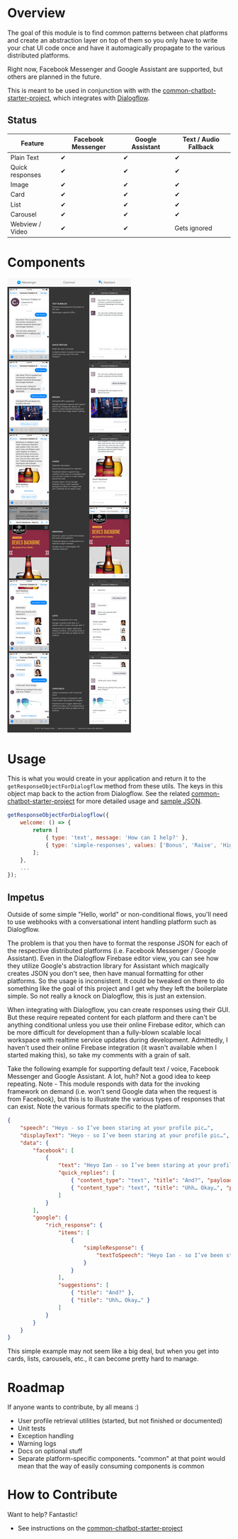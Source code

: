 # Overview

The goal of this module is to find common patterns between chat platforms and create an abstraction layer on top of them so you only have to write your chat UI code once and have it automagically propagate to the various distributed platforms.

Right now, Facebook Messenger and Google Assistant are supported, but others are planned in the future.

This is meant to be used in conjunction with with the [common-chatbot-starter-project](https://github.com/ianrichard/common-chatbot-starter-project), which integrates with [Dialogflow](https://dialogflow.com/).

## Status

| Feature            | Facebook Messenger | Google Assistant | Text / Audio Fallback |
| ------------------ | ------------------ | ---------------- | --------------------- |
| Plain Text         | ✔                  | ✔                | ✔                     |
| Quick responses    | ✔                  | ✔                | ✔                     |
| Image              | ✔                  | ✔                | ✔                     |
| Card               | ✔                  | ✔                | ✔                     |
| List               | ✔                  | ✔                | ✔                     |
| Carousel           | ✔                  | ✔                | ✔                     |
| Webview / Video    | ✔                  | ✔                | Gets ignored          |

# Components

![Sample components](media/common-chatbot-components.jpg)

# Usage

This is what you would create in your application and return it to the `getResponseObjectForDialogflow` method from these utils.  The keys in this object map back to the action from Dialogflow.  See the related [common-chatbot-starter-project](https://github.com/ianrichard/common-chatbot-starter-project) for more detailed usage and [sample JSON](https://github.com/ianrichard/common-chatbot-starter-project/blob/master/src/responses/index.js).

```javascript
getResponseObjectForDialogflow({
    welcome: () => {
        return [
            { type: 'text', message: 'How can I help?' },
            { type: 'simple-responses', values: ['Bonus', 'Raise', 'High Five'] }
        ];
    },
    ...
});
```

## Impetus

Outside of some simple "Hello, world" or non-conditional flows, you'll need to use webhooks with a conversational intent handling platform such as Dialogflow.  

The problem is that you then have to format the response JSON for each of the respective distributed platforms (i.e. Facebook Messenger / Google Assistant).  Even in the Dialogflow Firebase editor view, you can see how they utilize Google's abstraction library for Assistant which magically creates JSON you don't see, then have manual formatting for other platforms.  So the usage is inconsistent.  It could be tweaked on there to do something like the goal of this project and I get why they left the boilerplate simple.  So not really a knock on Dialogflow, this is just an extension.

When integrating with Dialogflow, you can create responses using their GUI.  But these require repeated content for each platform and there can't be anything conditional unless you use their online Firebase editor, which can be more difficult for development than a fully-blown scalable local workspace with realtime service updates during development.  Admittedly, I haven't used their online Firebase integration (it wasn't available when I started making this), so take my comments with a grain of salt.

Take the following example for supporting default text / voice, Facebook Messenger and Google Assistant.  A lot, huh?  Not a good idea to keep repeating. Note - This module responds with data for the invoking framework on demand (i.e. won't send Google data when the request is from Facebook), but this is to illustrate the various types of responses that can exist.  Note the various formats specific to the platform.

```json
{
    "speech": "Heyo - so I’ve been staring at your profile pic…",
    "displayText": "Heyo - so I’ve been staring at your profile pic…",
    "data": {
        "facebook": [
            {
                "text": "Heyo Ian - so I’ve been staring at your profile pic…",
                "quick_replies": [
                    { "content_type": "text", "title": "And?", "payload": "And?" },
                    { "content_type": "text", "title": "Uhh… Okay…", "payload": "Uhh… Okay…" }
                ]
            }
        ],
        "google": {
            "rich_response": {
                "items": [
                    {
                        "simpleResponse": {
                            "textToSpeech": "Heyo Ian - so I’ve been staring at your profile pic…"
                        }
                    }
                ],
                "suggestions": [
                    { "title": "And?" },
                    { "title": "Uhh… Okay…" }
                ]
            }
        }
    }
}
```
This simple example may not seem like a big deal, but when you get into cards, lists, carousels, etc., it can become pretty hard to manage.

# Roadmap

If anyone wants to contribute, by all means :)

- User profile retrieval utilities (started, but not finished or documented)
- Unit tests
- Exception handling
- Warning logs
- Docs on optional stuff
- Separate platform-specific components.  "common" at that point would mean that the way of easily consuming components is common

# How to Contribute

Want to help?  Fantastic!

- See instructions on the [common-chatbot-starter-project](https://github.com/ianrichard/common-chatbot-starter-project)